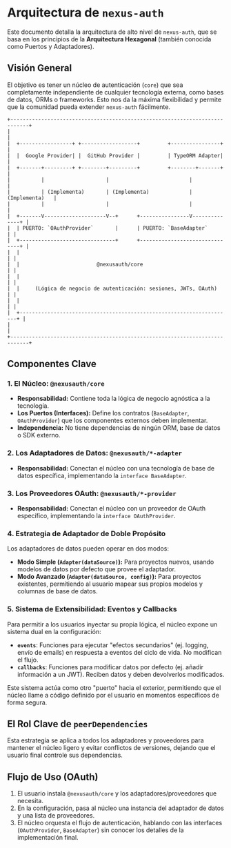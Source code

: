 # Arquitectura de `nexus-auth`

Este documento detalla la arquitectura de alto nivel de `nexus-auth`, que se basa en los principios de la **Arquitectura Hexagonal** (también conocida como Puertos y Adaptadores).

## Visión General

El objetivo es tener un núcleo de autenticación (`core`) que sea completamente independiente de cualquier tecnología externa, como bases de datos, ORMs o frameworks. Esto nos da la máxima flexibilidad y permite que la comunidad pueda extender `nexus-auth` fácilmente.

```
+----------------------------------------------------------------------------+
|                                                                            |
|  +-----------------+ +------------------+         +----------------+       |
|  |  Google Provider| |  GitHub Provider |         | TypeORM Adapter|       |
|  +-------+---------+ +--------+---------+         +--------+-------+       |
|          |                    |                          |                |
|          | (Implementa)       | (Implementa)             | (Implementa)   |
|          |                    |                          |                |
|  +-------V--------------------V--+      +----------------V--------------+ |
|  | PUERTO: `OAuthProvider`       |      | PUERTO: `BaseAdapter`         | |
|  +-------------------------------+      +-------------------------------+ |
|  |                                                                     | |
|  |                         @nexusauth/core                            | |
|  |                                                                     | |
|  |     (Lógica de negocio de autenticación: sesiones, JWTs, OAuth)     | |
|  |                                                                     | |
|  +---------------------------------------------------------------------+ |
|                                                                            |
+----------------------------------------------------------------------------+
```

## Componentes Clave

### 1. El Núcleo: `@nexusauth/core`

-   **Responsabilidad:** Contiene toda la lógica de negocio agnóstica a la tecnología.
-   **Los Puertos (Interfaces):** Define los contratos (`BaseAdapter`, `OAuthProvider`) que los componentes externos deben implementar.
-   **Independencia:** No tiene dependencias de ningún ORM, base de datos o SDK externo.

### 2. Los Adaptadores de Datos: `@nexusauth/*-adapter`

-   **Responsabilidad:** Conectan el núcleo con una tecnología de base de datos específica, implementando la `interface BaseAdapter`.

### 3. Los Proveedores OAuth: `@nexusauth/*-provider`

-   **Responsabilidad:** Conectan el núcleo con un proveedor de OAuth específico, implementando la `interface OAuthProvider`.

### 4. Estrategia de Adaptador de Doble Propósito

Los adaptadores de datos pueden operar en dos modos:
-   **Modo Simple (`Adapter(dataSource)`):** Para proyectos nuevos, usando modelos de datos por defecto que provee el adaptador.
-   **Modo Avanzado (`Adapter(dataSource, config)`):** Para proyectos existentes, permitiendo al usuario mapear sus propios modelos y columnas de base de datos.

### 5. Sistema de Extensibilidad: Eventos y Callbacks

Para permitir a los usuarios inyectar su propia lógica, el núcleo expone un sistema dual en la configuración:
-   **`events`**: Funciones para ejecutar "efectos secundarios" (ej. logging, envío de emails) en respuesta a eventos del ciclo de vida. No modifican el flujo.
-   **`callbacks`**: Funciones para modificar datos por defecto (ej. añadir información a un JWT). Reciben datos y deben devolverlos modificados.

Este sistema actúa como otro "puerto" hacia el exterior, permitiendo que el núcleo llame a código definido por el usuario en momentos específicos de forma segura.

## El Rol Clave de `peerDependencies`

Esta estrategia se aplica a todos los adaptadores y proveedores para mantener el núcleo ligero y evitar conflictos de versiones, dejando que el usuario final controle sus dependencias.

## Flujo de Uso (OAuth)

1.  El usuario instala `@nexusauth/core` y los adaptadores/proveedores que necesita.
2.  En la configuración, pasa al núcleo una instancia del adaptador de datos y una lista de proveedores.
3.  El núcleo orquesta el flujo de autenticación, hablando con las interfaces (`OAuthProvider`, `BaseAdapter`) sin conocer los detalles de la implementación final.